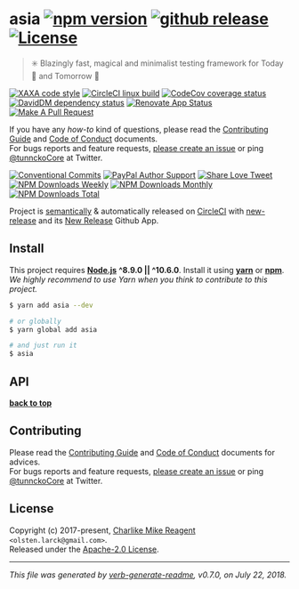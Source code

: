 # asia [![npm version][npmv-img]][npmv-url] [![github release][ghrelease-img]][ghrelease-url] [![License][license-img]][license-url]

<!--
<p align="center">
  <a href="https://github.com/olstenlarck/asia">
    <img src="./logo.png">
  </a>
</p>
<br>
-->

> :eight_spoked_asterisk: Blazingly fast, magical and minimalist testing framework for Today :date: and Tomorrow :crystal_ball:

[![XAXA code style][codestyle-img]][codestyle-url]
[![CircleCI linux build][linuxbuild-img]][linuxbuild-url]
[![CodeCov coverage status][codecoverage-img]][codecoverage-url]
[![DavidDM dependency status][dependencies-img]][dependencies-url]
[![Renovate App Status][renovateapp-img]][renovateapp-url]
[![Make A Pull Request][prs-welcome-img]][prs-welcome-url]

If you have any _how-to_ kind of questions, please read the [Contributing Guide](./CONTRIBUTING.md) and [Code of Conduct](./CODE_OF_CONDUCT.md) documents.  
For bugs reports and feature requests, [please create an issue][open-issue-url] or ping [@tunnckoCore](https://twitter.com/tunnckoCore) at Twitter.

[![Conventional Commits][ccommits-img]][ccommits-url]
[![PayPal Author Support][paypal-donate-img]][paypal-donate-url]
[![Share Love Tweet][share-love-img]][share-love-url]
[![NPM Downloads Weekly][downloads-weekly-img]][npmv-url]
[![NPM Downloads Monthly][downloads-monthly-img]][npmv-url]
[![NPM Downloads Total][downloads-total-img]][npmv-url]

Project is [semantically](https://semver.org) & automatically released on [CircleCI][codecoverage-url] with [new-release][] and its [New Release](https://github.com/apps/new-release) Github App.

<span id="thetop"></span>

## Install

This project requires [**Node.js**][nodeversion-url] **^8.9.0 || ^10.6.0**. Install it using [**yarn**](https://yarnpkg.com) or [**npm**](https://npmjs.com).  
_We highly recommend to use Yarn when you think to contribute to this project._

```bash
$ yarn add asia --dev

# or globally
$ yarn global add asia

# and just run it
$ asia
```

## API

**[back to top](#thetop)**

## Contributing

Please read the [Contributing Guide](./CONTRIBUTING.md) and [Code of Conduct](./CODE_OF_CONDUCT.md) documents for advices.  
For bugs reports and feature requests, [please create an issue][open-issue-url] or ping [@tunnckoCore](https://twitter.com/tunnckoCore) at Twitter.

## License

Copyright (c) 2017-present, [Charlike Mike Reagent][author-link] `<olsten.larck@gmail.com>`.  
Released under the [Apache-2.0 License][license-url].

---

_This file was generated by [verb-generate-readme](https://github.com/verbose/verb-generate-readme), v0.7.0, on July 22, 2018._

<!-- Heading badges -->

[npmv-url]: https://www.npmjs.com/package/asia
[npmv-img]: https://badgen.now.sh/npm/v/asia

[ghrelease-url]: https://github.com/olstenlarck/asia/releases/latest
[ghrelease-img]: https://badgen.now.sh/github/release/olstenlarck/asia

[license-url]: https://github.com/olstenlarck/asia/blob/master/LICENSE
[license-img]: https://badgen.now.sh/npm/license/asia

<!-- Front line badges -->

[codestyle-url]: https://github.com/olstenlarck/xaxa
[codestyle-img]: https://badgen.now.sh/badge/code%20style/xaxa/green

[linuxbuild-url]: https://circleci.com/gh/olstenlarck/asia/tree/master
[linuxbuild-img]: https://badgen.now.sh/circleci/github/olstenlarck/asia/master

[codecoverage-url]: https://codecov.io/gh/olstenlarck/asia
[codecoverage-img]: https://codecov.io/gh/olstenlarck/asia/branch/master/graph/badge.svg

[dependencies-url]: https://david-dm.org/olstenlarck/asia
[dependencies-img]: https://badgen.now.sh/david/dep/olstenlarck/asia

[ccommits-url]: https://conventionalcommits.org/
[ccommits-img]: https://badgen.now.sh/badge/conventional%20commits/v1.0.0/dfb317
[new-release-url]: https://github.com/tunnckoCore/new-release
[new-release-img]: https://badgen.now.sh/badge/semantically/released/05c5ff

[downloads-weekly-img]: https://badgen.now.sh/npm/dw/asia
[downloads-monthly-img]: https://badgen.now.sh/npm/dm/asia
[downloads-total-img]: https://badgen.now.sh/npm/dt/asia

[nodeversion-img]: https://img.shields.io/node/v/asia.svg
[nodeversion-url]: https://nodejs.org/en/download

[renovateapp-url]: https://renovatebot.com
[renovateapp-img]: https://badgen.now.sh/badge/renovate/enabled/green
[prs-welcome-img]: https://badgen.now.sh/badge/PRs/welcome/green
[prs-welcome-url]: http://makeapullrequest.com
[paypal-donate-url]: https://paypal.me/tunnckoCore/10
[paypal-donate-img]: https://badgen.now.sh/badge/$/support/purple

[share-love-url]: https://twitter.com/intent/tweet?text=https://github.com/olstenlarck/asia&via=tunnckoCore
[share-love-img]: https://badgen.now.sh/badge/twitter/share/1da1f2
[open-issue-url]: https://github.com/olstenlarck/asia/issues/new
[author-link]: https://i.am.charlike.online

[new-release]: https://github.com/tunnckoCore/new-release